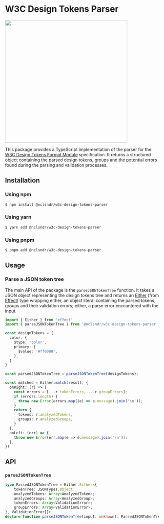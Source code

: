# W3C Design Tokens Parser

<img src="https://github.com/nclsndr/design-tokens-tools/blob/main/packages/w3c-design-tokens-parser/docs/_assets/tokens-parser.jpg?raw=true" width="400" />

This package provides a TypeScript implementation of the parser for the [W3C Design Tokens Format Module](https://tr.designtokens.org/format) specification. It returns a structured object containing the parsed design tokens, groups and the potential errors found during the parsing and validation processes.

## Installation

### Using npm

```bash
$ npm install @nclsndr/w3c-design-tokens-parser
```

### Using yarn

```bash
$ yarn add @nclsndr/w3c-design-tokens-parser
```

### Using pnpm

```bash
$ pnpm add @nclsndr/w3c-design-tokens-parser
```

## Usage


### Parse a JSON token tree

The main API of the package is the `parseJSONTokenTree` function. It takes a JSON object representing the design tokens tree and returns an [Either](https://effect-ts.github.io/effect/effect/Either.ts.html) (from [Effect](https://effect.website/)) type wrapping either, an object literal containing the parsed tokens, groups and their validation errors; either, a parse error encountered with the input.

```typescript
import { Either } from 'effect'
import { parseJSONTokenTree } from '@nclsndr/w3c-design-tokens-parser';

const designTokens = {
  color: {
    $type: 'color',
    primary: {
      $value: '#ff0000',
    },
  }
}

const parsedJSONTokenTree = parseJSONTokenTree(designTokens);

const matched = Either.match(result, {
  onRight: (r) => {
    const errors = [...r.tokenErrors, ...r.groupErrors];
    if (errors.length) {
      throw new Error(errors.map((e) => e.message).join('\n'));
    }
    return {
      tokens: r.analyzedTokens,
      groups: r.analyzedGroups,
    }
  },
  onLeft: (err) => {
    throw new Error(err.map(e => e.message).join('\n'));
  },
})
```

## API

### `parseJSONTokenTree`

```typescript
type ParsedJSONTokenTree = Either.Either<{
    tokenTree: JSONTypes.Object;
    analyzedTokens: Array<AnalyzedToken>;
    analyzedGroups: Array<AnalyzedGroup>;
    tokenErrors: Array<ValidationError>;
    groupErrors: Array<ValidationError>;
}, ValidationError[]>;
declare function parseJSONTokenTree(input: unknown): ParsedJSONTokenTree;
```
